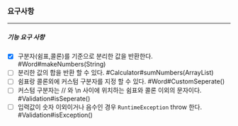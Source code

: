 ### 요구사항 
-----
##### 기능 요구 사항
 - [x] 구분자(쉼표,콜론)를 기준으로 분리한 값을 반환한다. #Word#makeNumbers(String)
 - [ ] 분리한 값의 합을 반환 할 수 있다. #Calculator#sumNumbers(ArrayList)
 - [ ] 쉼표랑 콜론외에 커스텀 구분자를 지정 할 수 있다. #Word#CustomSeperate()
 - [ ] 커스텀 구분자는 // 와 \n 사이에 위치하는 쉼표와 콜론 이외의 문자이다. #Validation#isSeperate()
 - [ ] 입력값이 숫자 이외이거나 음수인 경우 `RuntimeException` throw 한다. #Validation#isException()
